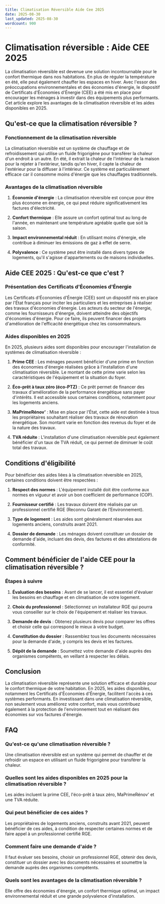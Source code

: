 ```yaml
---
title: Climatisation Réversible Aide Cee 2025
date: 2025-08-30
last_updated: 2025-08-30
wordcount: 900
---
```


# Climatisation réversible : Aide CEE 2025

La climatisation réversible est devenue une solution incontournable pour le confort thermique dans nos habitations. En plus de réguler la température en été, elle peut également chauffer les espaces en hiver. Avec l'essor des préoccupations environnementales et des économies d'énergie, le dispositif de Certificats d'Économies d'Énergie (CEE) a été mis en place pour encourager les ménages à investir dans des équipements plus performants. Cet article explore les avantages de la climatisation réversible et les aides disponibles en 2025.

## Qu'est-ce que la climatisation réversible ?

### Fonctionnement de la climatisation réversible

La climatisation réversible est un système de chauffage et de refroidissement qui utilise un fluide frigorigène pour transférer la chaleur d'un endroit à un autre. En été, il extrait la chaleur de l'intérieur de la maison pour la rejeter à l'extérieur, tandis qu'en hiver, il capte la chaleur de l'extérieur pour la diffuser à l'intérieur. Ce système est particulièrement efficace car il consomme moins d'énergie que les chauffages traditionnels.

### Avantages de la climatisation réversible

1. **Économie d'énergie** : La climatisation réversible est conçue pour être plus économe en énergie, ce qui peut réduire significativement les factures d'électricité.
   
2. **Confort thermique** : Elle assure un confort optimal tout au long de l'année, en maintenant une température agréable quelle que soit la saison.

3. **Impact environnemental réduit** : En utilisant moins d'énergie, elle contribue à diminuer les émissions de gaz à effet de serre.

4. **Polyvalence** : Ce système peut être installé dans divers types de logements, qu'il s'agisse d'appartements ou de maisons individuelles.

## Aide CEE 2025 : Qu'est-ce que c'est ?

### Présentation des Certificats d'Économies d'Énergie

Les Certificats d'Économies d'Énergie (CEE) sont un dispositif mis en place par l'État français pour inciter les particuliers et les entreprises à réaliser des travaux d'économies d'énergie. Les acteurs du secteur de l'énergie, comme les fournisseurs d'énergie, doivent atteindre des objectifs d'économies d'énergie. Pour ce faire, ils peuvent financer des projets d'amélioration de l'efficacité énergétique chez les consommateurs.

### Aides disponibles en 2025

En 2025, plusieurs aides sont disponibles pour encourager l'installation de systèmes de climatisation réversible :

1. **Prime CEE** : Les ménages peuvent bénéficier d'une prime en fonction des économies d'énergie réalisées grâce à l'installation d'une climatisation réversible. Le montant de cette prime varie selon les caractéristiques de l'équipement et la situation du foyer.

2. **Éco-prêt à taux zéro (éco-PTZ)** : Ce prêt permet de financer des travaux d'amélioration de la performance énergétique sans payer d'intérêts. Il est accessible sous certaines conditions, notamment pour les logements anciens.

3. **MaPrimeRénov'** : Mise en place par l'État, cette aide est destinée à tous les propriétaires souhaitant réaliser des travaux de rénovation énergétique. Son montant varie en fonction des revenus du foyer et de la nature des travaux.

4. **TVA réduite** : L'installation d'une climatisation réversible peut également bénéficier d'un taux de TVA réduit, ce qui permet de diminuer le coût total des travaux.

## Conditions d'éligibilité

Pour bénéficier des aides liées à la climatisation réversible en 2025, certaines conditions doivent être respectées :

1. **Respect des normes** : L'équipement installé doit être conforme aux normes en vigueur et avoir un bon coefficient de performance (COP).

2. **Fournisseur certifié** : Les travaux doivent être réalisés par un professionnel certifié RGE (Reconnu Garant de l’Environnement).

3. **Type de logement** : Les aides sont généralement réservées aux logements anciens, construits avant 2021.

4. **Dossier de demande** : Les ménages doivent constituer un dossier de demande d'aide, incluant des devis, des factures et des attestations de conformité.

## Comment bénéficier de l'aide CEE pour la climatisation réversible ?

### Étapes à suivre

1. **Évaluation des besoins** : Avant de se lancer, il est essentiel d'évaluer les besoins en chauffage et en climatisation de votre logement.

2. **Choix du professionnel** : Sélectionnez un installateur RGE qui pourra vous conseiller sur le choix de l'équipement et réaliser les travaux.

3. **Demande de devis** : Obtenez plusieurs devis pour comparer les offres et choisir celle qui correspond le mieux à votre budget.

4. **Constitution du dossier** : Rassemblez tous les documents nécessaires pour la demande d'aide, y compris les devis et les factures.

5. **Dépôt de la demande** : Soumettez votre demande d'aide auprès des organismes compétents, en veillant à respecter les délais.

## Conclusion

La climatisation réversible représente une solution efficace et durable pour le confort thermique de votre habitation. En 2025, les aides disponibles, notamment les Certificats d'Économies d'Énergie, facilitent l'accès à ces systèmes performants. En investissant dans une climatisation réversible, non seulement vous améliorez votre confort, mais vous contribuez également à la protection de l'environnement tout en réalisant des économies sur vos factures d'énergie.

## FAQ

### Qu'est-ce qu'une climatisation réversible ?

Une climatisation réversible est un système qui permet de chauffer et de refroidir un espace en utilisant un fluide frigorigène pour transférer la chaleur.

### Quelles sont les aides disponibles en 2025 pour la climatisation réversible ?

Les aides incluent la prime CEE, l'éco-prêt à taux zéro, MaPrimeRénov' et une TVA réduite.

### Qui peut bénéficier de ces aides ?

Les propriétaires de logements anciens, construits avant 2021, peuvent bénéficier de ces aides, à condition de respecter certaines normes et de faire appel à un professionnel certifié RGE.

### Comment faire une demande d'aide ?

Il faut évaluer ses besoins, choisir un professionnel RGE, obtenir des devis, constituer un dossier avec les documents nécessaires et soumettre la demande auprès des organismes compétents.

### Quels sont les avantages de la climatisation réversible ?

Elle offre des économies d'énergie, un confort thermique optimal, un impact environnemental réduit et une grande polyvalence d'installation.
